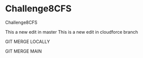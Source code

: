 # Challenge8CFS
Challenge8CFS

This a new edit in master
This is a new edit in cloudforce branch

GIT MERGE LOCALLY

GIT MERGE MAIN
